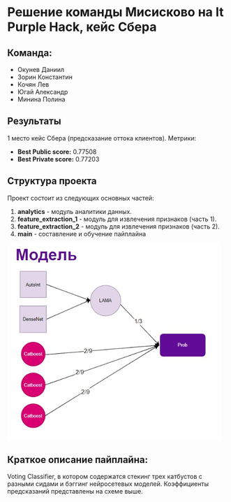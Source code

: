 # Решение команды Мисисково на It Purple Hack, кейс Сбера

## Команда:

- Окунев Даниил
- Зорин Константин
- Кочян Лев
- Югай Александр
- Минина Полина

## Результаты

1 место кейс Сбера (предсказание оттока клиентов). Метрики:

- **Best Public score:** 0.77508
- **Best Private score:** 0.77203


## Структура проекта

Проект состоит из следующих основных частей:

1. **analytics** - модуль аналитики данных.
2. **feature_extraction_1** - модуль для извлечения признаков (часть 1).
3. **feature_extraction_2** - модуль для извлечения признаков (часть 2).
4. **main** - составление и обучение пайплайна


![Функциональная схема пайплайна:](functional_schema.jpg)

## Краткое описание пайплайна:

Voting Classifier, в котором содержатся стекинг трех катбустов с разными сидами и бэггинг нейросетевых моделей. Коэффициенты предсказаний представлены на схеме выше.
